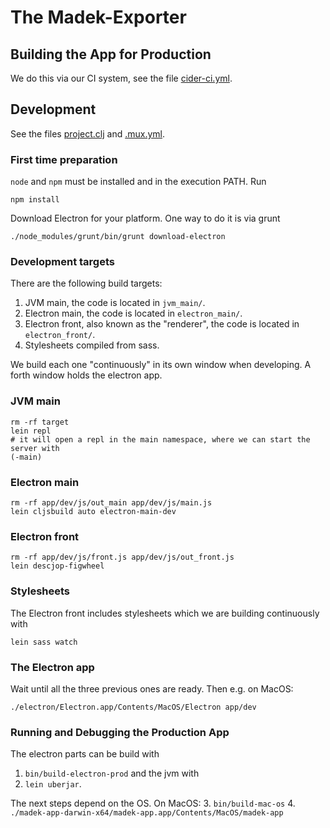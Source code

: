 # The Madek-Exporter


## Building the App for Production

We do this via our CI system, see the file [cider-ci.yml](cider-ci.yml).

## Development

See the files [project.clj](project.clj) and [.mux.yml](.mux.yml).

### First time preparation

`node` and `npm` must be installed and in the execution PATH. Run

    npm install

Download Electron for your platform. One way to do it is via grunt

    ./node_modules/grunt/bin/grunt download-electron


### Development targets

There are the following build targets:

1. JVM main, the code is located in `jvm_main/`.
2. Electron main, the code is located in `electron_main/`.
3. Electron front, also known as the "renderer", the code is located in `electron_front/`.
4. Stylesheets compiled from sass.

We build each one "continuously" in its own window when developing. A forth
window holds the electron app.

### JVM main

    rm -rf target
    lein repl
    # it will open a repl in the main namespace, where we can start the server with
    (-main)


### Electron main

    rm -rf app/dev/js/out_main app/dev/js/main.js
    lein cljsbuild auto electron-main-dev


### Electron front

    rm -rf app/dev/js/front.js app/dev/js/out_front.js
    lein descjop-figwheel

### Stylesheets

The Electron front includes stylesheets which we are building continuously with

    lein sass watch

### The Electron app

Wait until all the three previous ones are ready. Then e.g. on MacOS:

    ./electron/Electron.app/Contents/MacOS/Electron app/dev


### Running and Debugging the Production App

The electron parts can be build with
1. `bin/build-electron-prod` and the jvm with
2. `lein uberjar`.

The next steps depend on the OS. On MacOS:
3. `bin/build-mac-os`
4. `./madek-app-darwin-x64/madek-app.app/Contents/MacOS/madek-app`
